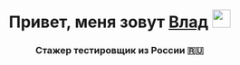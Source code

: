 <h1 align="center">Привет, меня зовут <a href="https://daniilshat.ru/" target="_blank">Влад</a> 
<img src="https://github.com/blackcater/blackcater/raw/main/images/Hi.gif" height="32"/></h1>
<h3 align="center">Стажер тестировщик из России 🇷🇺</h3>
